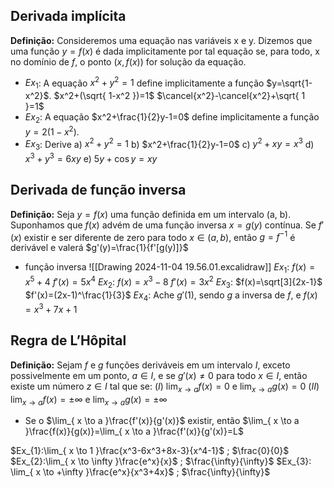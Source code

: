 ## Derivada implícita

**Definição:** Consideremos uma equação nas variáveis x e y. Dizemos que uma função $y=f(x)$ é dada implicitamente por tal equação se, para todo, x no domínio de $f$, o ponto $(x,f(x))$ for solução da equação.
 - $Ex_{1}$: A equação $x^2+y^2=1$ define implicitamente a função $y=\sqrt{1-x^2}$.
	 $x^2+(\sqrt{ 1-x^2 })=1$
	 $\cancel{x^2}-\cancel{x^2}+\sqrt{ 1 }=1$
 - $Ex_{2}$: A equação $x^2+\frac{1}{2}y-1=0$ define implicitamente a função $y=2(1-x^2)$.
 - $Ex_{3}$: Derive
	  a) $x^2+y^2=1$
	  b) $x^2+\frac{1}{2}y-1=0$
	  c) $y^2+xy=x^3$
	  d) $x^3+y^3=6xy$
	  e) $5y+\cos y=xy$ 

## Derivada de função inversa

**Definição:** Seja $y=f(x)$ uma função definida em um intervalo (a, b). Suponhamos que $f(x)$ advém de uma função inversa $x=g(y)$ contínua. Se $f'(x)$ existir e ser diferente de zero para todo $x \in(a, b)$, então $g=f^{-1}$ é derivável e valerá $g'(y)=\frac{1}{f'[g(y)]}$ 
- função inversa 
	![[Drawing 2024-11-04 19.56.01.excalidraw]]
	$Ex_{1}$: $f(x)=x^5+4$
		$f'(x)=5x^4$
	$Ex_{2}$: $f(x)=x^3-8$
		$f'(x)=3x^2$ 
	$Ex_{3}$: $f(x)=\sqrt[3]{2x-1}$
		$f'(x)=(2x-1)^\frac{1}{3}$
	$Ex_{4}$: Ache $g'(1)$, sendo $g$ a inversa de $f$, e $f(x)=x^3+7x+1$ 

## Regra de L’Hôpital

**Definição:** Sejam $f$ e $g$ funções deriváveis em um intervalo $I$, exceto possivelmente em um ponto, $a \in I$, e se $g'(x)\ne0$ para todo $x\in I$, então existe um número $z\in I$ tal que se:
$(I)$ $\lim_{ x \to a }f(x)=0$ e $\lim_{ x \to a }g(x)=0$
$(II)$ $\lim_{ x \to a }f(x)=\pm \infty$ e $\lim_{ x \to a }g(x)=\pm \infty$

- Se  o $\lim_{ x \to a }\frac{f'(x)}{g'(x)}$ existir, então $\lim_{ x \to a }\frac{f(x)}{g(x)}=\lim_{ x \to a }\frac{f'(x)}{g'(x)}=L$

$Ex_{1}:\lim_{ x \to 1 }\frac{x^3-6x^3+8x-3}{x^4-1}$ ; $\frac{0}{0}$
$Ex_{2}:\lim_{ x \to \infty }\frac{e^x}{x}$ ; $\frac{\infty}{\infty}$ 
$Ex_{3}: \lim_{ x \to +\infty }\frac{e^x}{x^3+4x}$ ; $\frac{\infty}{\infty}$ 